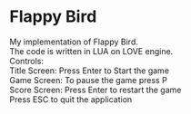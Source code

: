 # Flappy Bird
My implementation of Flappy Bird. <br />
The code is written in LUA on LOVE engine. <br />
Controls: <br />
Title Screen: Press Enter to Start the game <br />
Game Screen: To pause the game press P <br />
Score Screen: Press Enter to restart the game <br />
Press ESC to quit the application <br />

